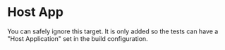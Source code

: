 # Host App

You can safely ignore this target. It is only added so the tests can have a "Host Application" set in the build configuration.
